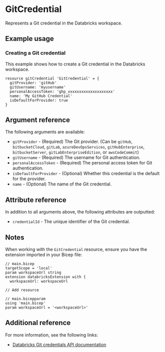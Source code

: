 ﻿---
category: "Workspace"
---

# GitCredential

Represents a Git credential in the Databricks workspace.

## Example usage

### Creating a Git credential

This example shows how to create a Git credential in the Databricks workspace.

```bicep
resource gitCredential 'GitCredential' = {
  gitProvider: 'gitHub'
  gitUsername: 'myusername'
  personalAccessToken: 'ghp_xxxxxxxxxxxxxxxxxxxx'
  name: 'My GitHub Credential'
  isDefaultForProvider: true
}
```

## Argument reference

The following arguments are available:

- `gitProvider` - (Required) The Git provider. (Can be `gitHub`, `bitbucketCloud`, `gitLab`, `azureDevOpsServices`, `gitHubEnterprise`, `bitbucketServer`, `gitLabEnterpriseEdition`, or `awsCodeCommit`)
- `gitUsername` - (Required) The username for Git authentication.
- `personalAccessToken` - (Required) The personal access token for Git authentication.
- `isDefaultForProvider` - (Optional) Whether this credential is the default for the provider.
- `name` - (Optional) The name of the Git credential.

## Attribute reference

In addition to all arguments above, the following attributes are outputted:

- `credentialId` - The unique identifier of the Git credential.

## Notes

When working with the `GitCredential` resource, ensure you have the extension imported in your Bicep file:

```bicep
// main.bicep
targetScope = 'local'
param workspaceUrl string
extension databricksExtension with {
  workspaceUrl: workspaceUrl

// Add resource 

// main.bicepparam
using 'main.bicep'
param workspaceUrl = '<workspaceUrl>'
```

## Additional reference

For more information, see the following links:

- [Databricks Git credentials API documentation][00]

<!-- Link reference definitions -->
[00]: https://docs.databricks.com/api/azure/workspace/gitcredentials/create

